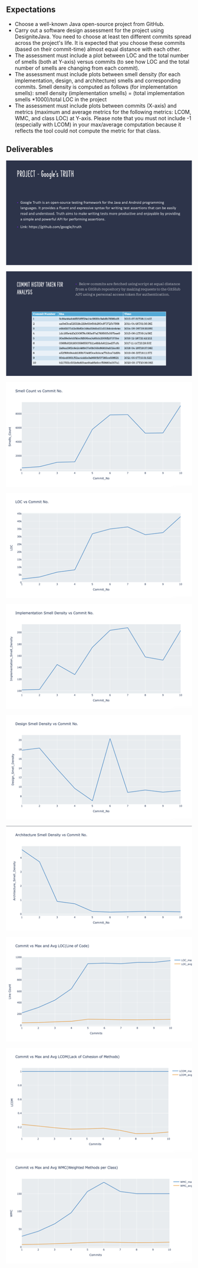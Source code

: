 ## Expectations


- Choose a well-known Java open-source project from GitHub.
- Carry out a software design assessment for the project using DesigniteJava. You need to choose at least ten different commits spread across the project's life. It is expected that you choose these commits (based on their commit-time) almost equal distance with each other.
- The assessment must include a plot between LOC and the total number of smells (both at Y-axis) versus commits (to see how LOC and the total number of smells are changing from each commit).
- The assessment must include plots between smell density (for each implementation, design, and architecture) smells and corresponding commits. Smell density is computed as follows (for implementation smells):
smell density (implementation smells) = (total implementation smells *1000)/total LOC in the project
- The assessment must include plots between commits (X-axis) and metrics (maximum and average metrics for the following metrics: LCOM, WMC, and class LOC) at Y-axis. Please note that you must not include -1 (especially with LCOM) in your max/average computation because it reflects the tool could not compute the metric for that class.

## Deliverables


![01_Project](./deliverables/01_Project.png)

![02_Commits](./deliverables/02_Commits.png)

![03_SmellCount_Vs_CommitNo](./deliverables/03_SmellCount_Vs_CommitNo.png)

![04_LOC_Vs_CommitNo](./deliverables/04_LOC_Vs_CommitNo.png)

![05_ImplementationSmell_Vs_CommitNo](./deliverables/05_ImplementationSmell_Vs_CommitNo.png)

![06_DesignSmell_Vs_CommitNo](./deliverables/06_DesignSmell_Vs_CommitNo.png)

![07_ArchitectureSmell_Vs_CommitNo](./deliverables/07_ArchitectureSmell_Vs_CommitNo.png)

![08_Commit_Vs_MaxAvgLOC](./deliverables/08_Commit_Vs_MaxAvgLOC.png)

![09_Commit_Vs_MaxAvgLCOM](./deliverables/09_Commit_Vs_MaxAvgLCOM.png)

![010_Commit_Vs_MaxAvgWMC](./deliverables/010_Commit_Vs_MaxAvgWMC.png)
